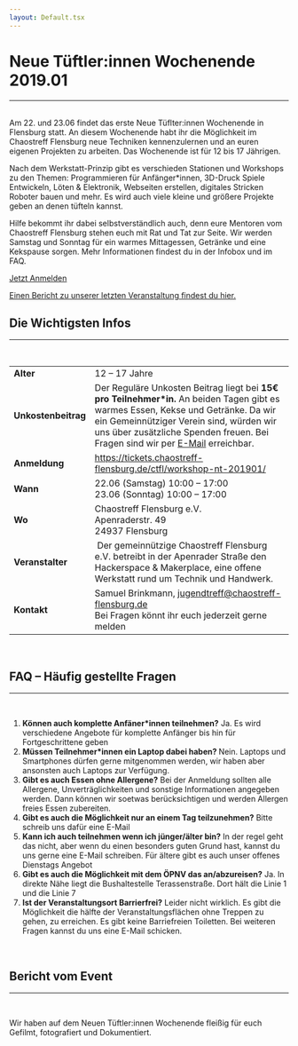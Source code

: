 ```yaml
---
layout: Default.tsx
---
```


# Neue Tüftler:innen Wochenende 2019.01
---
<br>
Am 22. und 23.06 findet das erste Neue Tüflter:innen Wochenende in Flensburg statt. An diesem Wochenende habt ihr die Möglichkeit im Chaostreff Flensburg neue Techniken kennenzulernen und an euren eigenen Projekten zu arbeiten. Das Wochenende ist für 12 bis 17 Jährigen.

Nach dem Werkstatt-Prinzip gibt es verschieden Stationen und Workshops zu den Themen: Programmieren für Anfänger*innen, 3D-Druck Spiele Entwickeln, Löten & Elektronik, Webseiten erstellen, digitales Stricken Roboter bauen und mehr. Es wird auch viele kleine und größere Projekte geben an denen tüfteln kannst.

Hilfe bekommt ihr dabei selbstverständlich auch, denn eure Mentoren vom Chaostreff Flensburg stehen euch mit Rat und Tat zur Seite. Wir werden Samstag und Sonntag für ein warmes Mittagessen, Getränke und eine Kekspause sorgen. Mehr Informationen findest du in der Infobox und im FAQ. 

<a class="btn btn-primary my-2" href="https://tickets.chaostreff-flensburg.de/ctfl/workshop-nt-201901/">Jetzt Anmelden</a></div>

[Einen Bericht zu unserer letzten Veranstaltung findest du hier.](https://chaostreff-flensburg.de/2017/scheersberg-hack-2-0/)

## Die Wichtigsten Infos
---
<br>
<table class="wp-block-table"><tbody><tr><td><strong>Alter</strong></td><td>12 – 17 Jahre</td></tr><tr><td><strong>Unkostenbeitrag</strong></td><td>Der Reguläre Unkosten Beitrag liegt bei <strong>15€ pro Teilnehmer*in. </strong>An beiden Tagen gibt es warmes Essen, Kekse und Getränke. Da wir ein Gemeinnütziger Verein sind, würden wir uns über zusätzliche Spenden freuen. Bei Fragen sind wir per <a href="mailto:jugendtreff@chaostreff-flensburg.de">E-Mail</a> erreichbar.</td></tr><tr><td><strong>Anmeldung</strong></td><td><a href="https://tickets.chaostreff-flensburg.de/ctfl/workshop-nt-201901/">https://tickets.chaostreff-flensburg.de/ctfl/workshop-nt-201901/</a></td></tr><tr><td><strong>Wann</strong></td><td>22.06 (Samstag) 10:00 – 17:00<br>23.06 (Sonntag) 10:00 – 17:00</td></tr><tr><td><strong>Wo</strong></td><td>Chaostreff Flensburg e.V.<br>Apenraderstr. 49<br>24937 Flensburg</td></tr><tr><td><strong>Veranstalter</strong></td><td>&nbsp;Der gemeinnützige Chaostreff Flensburg e.V. betreibt in der Apenrader Straße den Hackerspace &amp; Makerplace, eine offene Werkstatt rund um Technik und Handwerk.</td></tr><tr><td><strong>Kontakt</strong></td><td>Samuel Brinkmann, <a href="mailto:jugendtreff@chaostreff-flensburg.de">jugendtreff@chaostreff-flensburg.de</a><br>Bei Fragen könnt ihr euch jederzeit gerne melden</td></tr></tbody></table><br>

## FAQ – Häufig gestellte Fragen
---
<br>
<ol><li><strong>Können auch komplette Anfäner*innen teilnehmen?</strong> Ja. Es wird verschiedene Angebote für komplette Anfänger bis hin für Fortgeschrittene geben</li><li><strong>Müssen Teilnehmer*innen ein Laptop dabei haben? </strong>Nein. Laptops und Smartphones dürfen gerne mitgenommen werden, wir haben aber ansonsten auch Laptops zur Verfügung.</li><li><strong>Gibt es auch Essen ohne Allergene?</strong> Bei der Anmeldung sollten alle Allergene, Unverträglichkeiten und sonstige Informationen angegeben werden. Dann können wir soetwas berücksichtigen und werden Allergen freies Essen zubereiten. </li><li><strong>Gibt es auch die Möglichkeit nur an einem Tag teilzunehmen?</strong> Bitte schreib uns dafür eine E-Mail</li><li><strong>Kann ich auch teilnehmen wenn ich jünger/älter bin?</strong> In der regel geht das nicht, aber wenn du einen besonders guten Grund hast, kannst du uns gerne eine E-Mail schreiben. Für ältere gibt es auch unser offenes Dienstags Angebot</li><li><strong>Gibt es auch die Möglichkeit mit dem ÖPNV das an/abzureisen?</strong> Ja. In direkte Nähe liegt die Bushaltestelle Terassenstraße. Dort hält die Linie 1 und die Linie 7</li><li><strong>Ist der Veranstaltungsort Barrierfrei?</strong> Leider nicht wirklich. Es gibt die Möglichkeit die hälfte der Veranstaltungsflächen ohne Treppen zu gehen, zu erreichen. Es gibt keine Barriefreien Toiletten. Bei weiteren Fragen kannst du uns eine E-Mail schicken.</li></ol> <br>

## Bericht vom Event
---
<br>

Wir haben auf dem Neuen Tüftler:innen Wochenende fleißig für euch Gefilmt, fotografiert und Dokumentiert.
